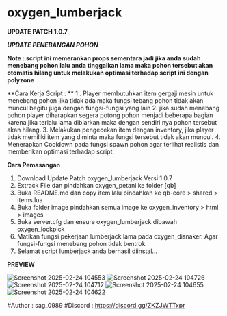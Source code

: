 # oxygen_lumberjack

**UPDATE PATCH 1.0.7**

***UPDATE PENEBANGAN POHON***

**Note : script ini memerankan props sementara jadi jika anda sudah menebang pohon lalu anda tinggalkan lama maka pohon tersebut akan otomatis hilang untuk melakukan optimasi terhadap script ini dengan polyzone**

**Cara Kerja Script : **
1 . Player membutuhkan item gergaji mesin untuk menebang pohon jika tidak ada maka fungsi tebang pohon tidak akan muncul begitu juga dengan fungsi-fungsi yang lain
2. jika sudah menebang pohon player diharapkan segera potong pohon menjadi beberapa bagian karena jika terlalu lama dibiarkan maka dengan sendiri nya pohon tersebut akan hilang.
3. Melakukan pengecekan item dengan inventory, jika player tidak memiliki item yang diminta maka fungsi tersebut tidak akan muncul. 
4. Menerapkan Cooldown pada fungsi spawn pohon agar terlihat realistis dan memberikan optimasi terhadap script.

**Cara Pemasangan**
1. Download Update Patch oxygen_lumberjack Versi 1.0.7
2. Extrack File dan pindahkan oxygen_petani ke folder [qb]
3. Buka README.md dan copy item lalu pindahkan ke qb-core > shared > items.lua
4. Buka folder image pindahkan semua image ke oxygen_inventory > html > images
5. Buka server.cfg dan ensure oxygen_lumberjack dibawah oxygen_lockpick
6. Matikan fungsi pekerjaan lumberjack lama pada oxygen_disnaker. Agar fungsi-fungsi menebang pohon tidak bentrok
7. Selamat script lumberjack anda berhasil diinstal...

**PREVIEW**

![Screenshot 2025-02-24 104553](https://github.com/user-attachments/assets/8ea3d641-9498-4795-a863-5cb5bb895cf6)
![Screenshot 2025-02-24 104726](https://github.com/user-attachments/assets/1362f0c7-eeb5-40e6-8d54-e0e90c715071)
![Screenshot 2025-02-24 104712](https://github.com/user-attachments/assets/bd7346a7-484c-4cd3-912e-7f972b0b3e8f)
![Screenshot 2025-02-24 104655](https://github.com/user-attachments/assets/0c2bb722-f7a0-4f13-932a-616f2bbc9c50)
![Screenshot 2025-02-24 104622](https://github.com/user-attachments/assets/139b1f60-b62a-4823-9509-482b73a096d0)


#Author : sag_0989 
#Discord : https://discord.gg/ZKZJWTTxpr
